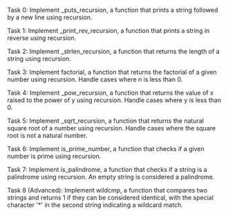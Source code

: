 Task 0: Implement _puts_recursion, a function that prints a string followed by a new line using recursion.

Task 1: Implement _print_rev_recursion, a function that prints a string in reverse using recursion.

Task 2: Implement _strlen_recursion, a function that returns the length of a string using recursion.

Task 3: Implement factorial, a function that returns the factorial of a given number using recursion. Handle cases where n is less than 0.

Task 4: Implement _pow_recursion, a function that returns the value of x raised to the power of y using recursion. Handle cases where y is less than 0.

Task 5: Implement _sqrt_recursion, a function that returns the natural square root of a number using recursion. Handle cases where the square root is not a natural number.

Task 6: Implement is_prime_number, a function that checks if a given number is prime using recursion.

Task 7: Implement is_palindrome, a function that checks if a string is a palindrome using recursion. An empty string is considered a palindrome.

Task 8 (Advanced): Implement wildcmp, a function that compares two strings and returns 1 if they can be considered identical, with the special character '*' in the second string indicating a wildcard match.
